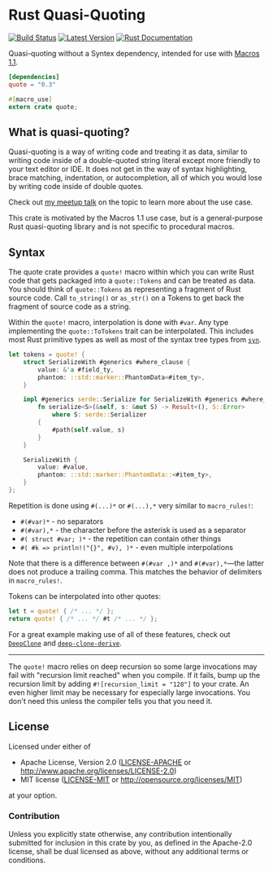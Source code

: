 Rust Quasi-Quoting
==================

[![Build Status](https://api.travis-ci.org/dtolnay/quote.svg?branch=master)](https://travis-ci.org/dtolnay/quote)
[![Latest Version](https://img.shields.io/crates/v/quote.svg)](https://crates.io/crates/quote)
[![Rust Documentation](https://img.shields.io/badge/api-rustdoc-blue.svg)](https://docs.rs/quote/)

Quasi-quoting without a Syntex dependency, intended for use with [Macros
1.1](https://github.com/rust-lang/rfcs/blob/master/text/1681-macros-1.1.md).

```toml
[dependencies]
quote = "0.3"
```

```rust
#[macro_use]
extern crate quote;
```

## What is quasi-quoting?

Quasi-quoting is a way of writing code and treating it as data, similar to
writing code inside of a double-quoted string literal except more friendly to
your text editor or IDE. It does not get in the way of syntax highlighting,
brace matching, indentation, or autocompletion, all of which you would lose by
writing code inside of double quotes.

Check out [my meetup talk] on the topic to learn more about the use case.

[my meetup talk]: https://github.com/dtolnay/talks#macros-11--syn--quote

This crate is motivated by the Macros 1.1 use case, but is a general-purpose
Rust quasi-quoting library and is not specific to procedural macros.

## Syntax

The quote crate provides a `quote!` macro within which you can write Rust code
that gets packaged into a `quote::Tokens` and can be treated as data. You should
think of `quote::Tokens` as representing a fragment of Rust source code. Call
`to_string()` or `as_str()` on a Tokens to get back the fragment of source code
as a string.

Within the `quote!` macro, interpolation is done with `#var`. Any type
implementing the `quote::ToTokens` trait can be interpolated. This includes most
Rust primitive types as well as most of the syntax tree types from
[`syn`](https://github.com/dtolnay/syn).

```rust
let tokens = quote! {
    struct SerializeWith #generics #where_clause {
        value: &'a #field_ty,
        phantom: ::std::marker::PhantomData<#item_ty>,
    }

    impl #generics serde::Serialize for SerializeWith #generics #where_clause {
        fn serialize<S>(&self, s: &mut S) -> Result<(), S::Error>
            where S: serde::Serializer
        {
            #path(self.value, s)
        }
    }

    SerializeWith {
        value: #value,
        phantom: ::std::marker::PhantomData::<#item_ty>,
    }
};
```

Repetition is done using `#(...)*` or `#(...),*` very similar to `macro_rules!`:

- `#(#var)*` - no separators
- `#(#var),*` - the character before the asterisk is used as a separator
- `#( struct #var; )*` - the repetition can contain other things
- `#( #k => println!("{}", #v), )*` - even multiple interpolations

Note that there is a difference between `#(#var ,)*` and `#(#var),*`—the latter
does not produce a trailing comma. This matches the behavior of delimiters in
`macro_rules!`.

Tokens can be interpolated into other quotes:

```rust
let t = quote! { /* ... */ };
return quote! { /* ... */ #t /* ... */ };
```

For a great example making use of all of these features, check out [`DeepClone`]
and [`deep-clone-derive`].

[`DeepClone`]: https://github.com/asajeffrey/deep-clone
[`deep-clone-derive`]: https://github.com/asajeffrey/deep-clone/blob/master/deep-clone-derive/lib.rs

---

The `quote!` macro relies on deep recursion so some large invocations may fail
with "recursion limit reached" when you compile. If it fails, bump up the
recursion limit by adding `#![recursion_limit = "128"]` to your crate. An even
higher limit may be necessary for especially large invocations. You don't need
this unless the compiler tells you that you need it.

## License

Licensed under either of

 * Apache License, Version 2.0 ([LICENSE-APACHE](LICENSE-APACHE) or http://www.apache.org/licenses/LICENSE-2.0)
 * MIT license ([LICENSE-MIT](LICENSE-MIT) or http://opensource.org/licenses/MIT)

at your option.

### Contribution

Unless you explicitly state otherwise, any contribution intentionally submitted
for inclusion in this crate by you, as defined in the Apache-2.0 license, shall
be dual licensed as above, without any additional terms or conditions.
